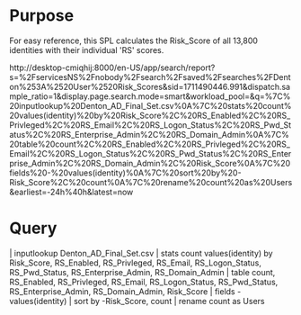 # Purpose
For easy reference, this SPL calculates the Risk_Score of all 13,800 identities with their individual 'RS' scores.  

http://desktop-cmiqhij:8000/en-US/app/search/report?s=%2FservicesNS%2Fnobody%2Fsearch%2Fsaved%2Fsearches%2FDenton%253A%2520User%2520Risk_Scores&sid=1711490446.991&dispatch.sample_ratio=1&display.page.search.mode=smart&workload_pool=&q=%7C%20inputlookup%20Denton_AD_Final_Set.csv%0A%7C%20stats%20count%20values(identity)%20by%20Risk_Score%2C%20RS_Enabled%2C%20RS_Privleged%2C%20RS_Email%2C%20RS_Logon_Status%2C%20RS_Pwd_Status%2C%20RS_Enterprise_Admin%2C%20RS_Domain_Admin%0A%7C%20table%20count%2C%20RS_Enabled%2C%20RS_Privleged%2C%20RS_Email%2C%20RS_Logon_Status%2C%20RS_Pwd_Status%2C%20RS_Enterprise_Admin%2C%20RS_Domain_Admin%2C%20Risk_Score%0A%7C%20fields%20-%20values(identity)%0A%7C%20sort%20by%20-Risk_Score%2C%20count%0A%7C%20rename%20count%20as%20Users&earliest=-24h%40h&latest=now

# Query
| inputlookup Denton_AD_Final_Set.csv
| stats count values(identity) by Risk_Score, RS_Enabled, RS_Privleged, RS_Email, RS_Logon_Status, RS_Pwd_Status, RS_Enterprise_Admin, RS_Domain_Admin
| table count, RS_Enabled, RS_Privleged, RS_Email, RS_Logon_Status, RS_Pwd_Status, RS_Enterprise_Admin, RS_Domain_Admin, Risk_Score
| fields - values(identity)
| sort by -Risk_Score, count
| rename count as Users
